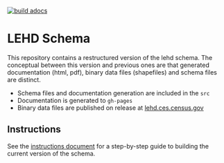 [![build adocs](https://github.com/jodyhoonstarr/lehd-schema-refactor/actions/workflows/adocs-build.yaml/badge.svg)](https://github.com/jodyhoonstarr/lehd-schema-refactor/actions/workflows/adocs-build.yaml)

# LEHD Schema

This repository contains a restructured version of the lehd schema. The conceptual between this version and previous ones are that generated documentation (html, pdf), binary data files (shapefiles) and schema files are distinct. 

- Schema files and documentation generation are included in the `src`
- Documentation is generated to `gh-pages`
- Binary data files are published on release at [lehd.ces.census.gov](https://lehd.ces.census.gov)


## Instructions

See the [instructions document](./docs/INSTRUCTIONS.md#build-the-current-version-of-the-schema) for a step-by-step guide to building the current version of the schema.


